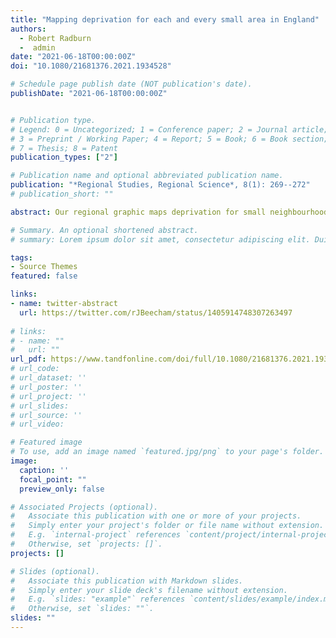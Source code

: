 ```yaml
---
title: "Mapping deprivation for each and every small area in England"
authors:
  - Robert Radburn
  -  admin
date: "2021-06-18T00:00:00Z"
doi: "10.1080/21681376.2021.1934528"

# Schedule page publish date (NOT publication's date).
publishDate: "2021-06-18T00:00:00Z"


# Publication type.
# Legend: 0 = Uncategorized; 1 = Conference paper; 2 = Journal article;
# 3 = Preprint / Working Paper; 4 = Report; 5 = Book; 6 = Book section;
# 7 = Thesis; 8 = Patent
publication_types: ["2"]

# Publication name and optional abbreviated publication name.
publication: "*Regional Studies, Regional Science*, 8(1): 269--272"
# publication_short: ""

abstract: Our regional graphic maps deprivation for small neighbourhoods in England in a way that enables the extent, distribution and spatial structure of deprivation to be perceived at multiple levels of geography. All 32,844 neighbourhoods are depicted using rectangles of constant size and with an approximate geographical arrangement. This approach overcomes familiar cartographic challenges when representing demographic data, exposing local pockets of deprivation that would otherwise be obscured in a conventional map. Neighbourhoods are nested hierarchically, and this hierarchy is emphasized in our design, allowing analysis within and between regions. The graphic reveals important spatial processes -- rich patterns of continuity and discontinuity at multiple spatial scales – that may not be as effectively represented using non-visual means.

# Summary. An optional shortened abstract.
# summary: Lorem ipsum dolor sit amet, consectetur adipiscing elit. Duis posuere tellus ac convallis placerat. Proin tincidunt magna sed ex sollicitudin condimentum.

tags:
- Source Themes
featured: false

links:
- name: twitter-abstract
  url: https://twitter.com/rJBeecham/status/1405914748307263497
  
# links:
# - name: ""
#   url: ""
url_pdf: https://www.tandfonline.com/doi/full/10.1080/21681376.2021.1934528
# url_code:
# url_dataset: ''
# url_poster: ''
# url_project: ''
# url_slides:
# url_source: ''
# url_video:

# Featured image
# To use, add an image named `featured.jpg/png` to your page's folder.
image:
  caption: ''
  focal_point: ""
  preview_only: false

# Associated Projects (optional).
#   Associate this publication with one or more of your projects.
#   Simply enter your project's folder or file name without extension.
#   E.g. `internal-project` references `content/project/internal-project/index.md`.
#   Otherwise, set `projects: []`.
projects: []

# Slides (optional).
#   Associate this publication with Markdown slides.
#   Simply enter your slide deck's filename without extension.
#   E.g. `slides: "example"` references `content/slides/example/index.md`.
#   Otherwise, set `slides: ""`.
slides: ""
---
```

